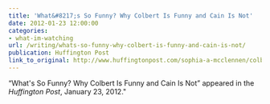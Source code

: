 ```yaml
---
title: 'What&#8217;s So Funny? Why Colbert Is Funny and Cain Is Not'
date: 2012-01-23 12:00:00
categories: 
- what-im-watching
url: /writing/whats-so-funny-why-colbert-is-funny-and-cain-is-not/
publication: Huffington Post
link_to_original: http://www.huffingtonpost.com/sophia-a-mcclennen/colbert-cain-super-pac_b_1220219.html
---
```

“What's So Funny? Why Colbert Is Funny and Cain Is Not” appeared in the <em>Huffington Post</em>, January 23, 2012."
